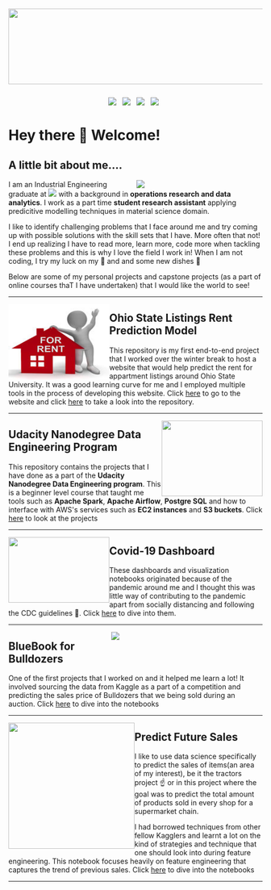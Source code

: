 # <img width="1700" height="150" src= "https://media.giphy.com/media/9B8wYztAoe1zO/source.gif">


<p align='center'>
<a href="mailto:kuriankannathraphy@gmail.com"><img height="50" src="https://github.com/Kuriankkr/Kuriankkr/blob/main/Images/Gmail_logo.png"></a>&nbsp;&nbsp;
<a href="https://www.linkedin.com/in/kuriankannath/"><img height="50" src="https://github.com/Kuriankkr/Kuriankkr/blob/main/Images/Linkedin_logo.png"></a>&nbsp;&nbsp; 
<a href="https://join.skype.com/invite/xjOU9MBygr5d"><img height="50" src="https://github.com/Kuriankkr/Kuriankkr/blob/main/Images/Skype_icon_logo.png"></a>&nbsp;&nbsp;  
<a href="https://wa.me/16142829209"><img height="60" src="https://github.com/Kuriankkr/Kuriankkr/blob/main/Images/whatsapp_logo%20(2).png"></a>&nbsp;&nbsp;
</p>



# Hey there 👋 Welcome!

## A little bit about me....

<p>
  <img width="250" align='right' src="https://github.com/Kuriankkr/Kuriankkr/blob/main/Images/Data_Science.jpg">
</p>


I am an Industrial Engineering graduate at **<img src= "https://github.com/Kuriankkr/Kuriankkr/blob/main/Images/Ohio_st.png" width="20">**  with a background in **operations research and data analytics**. I work as a part time **student research assistant** applying predicitive modelling techniques in material science domain.

I like to identify challenging problems that I face around me and try coming up with possible solutions with the skill sets that I have. More often that not! I end up realizing I have to read more, learn more, code more when tackling these problems and this is why I love the field I work in! When I am not coding, I try my luck on my 🎻 and and some new dishes 🍕 

Below are some of my personal projects and capstone projects (as a part of online courses thaT I have undertaken) that I would like the world to see!


---

<p>
  <img width="200" height = "150" align='left' src="https://github.com/Kuriankkr/Kuriankkr/blob/main/Images/House.jpg">
</p>

## Ohio State Listings Rent Prediction Model
This repository is my first end-to-end project that I worked over the winter break to host a website that would help predict the rent for appartment listings around Ohio State
University. It was a good learning curve for me and I employed multiple tools in the process of developing this website.
Click [here](https://ohio-state-listing-prediction.herokuapp.com/) to go to the website and click [here](https://github.com/Kuriankkr/Ohio-State-Listings-Rent-Prediction-Model) to take a look into the repository. 

---


<p>
  <img width="200" height = "150" align='right' src="https://github.com/Kuriankkr/Kuriankkr/blob/main/Images/udacity.png">
</p>


## Udacity Nanodegree Data Engineering Program
This repository contains the projects that I have done as a part of the **Udacity Nanodegree Data Engineering program**. This is a beginner level course that taught me tools such as **Apache Spark**, **Apache Airflow**, **Postgre SQL** and how to interface with AWS's services such as **EC2 instances** and **S3 buckets**. Click [here](https://github.com/Kuriankkr/Udacity-Nanodegree-Data-Engineering/blob/master/README.md) to look at the projects

---

<p>
  <img width="200" height = "130" align='left' src="https://github.com/Kuriankkr/Kuriankkr/blob/main/Images/Covid.jpg">
</p>
    

## Covid-19 Dashboard
These dashboards and visualization notebooks originated because of the pandemic around me and I thought this was little way of contributing to the pandemic apart from socially distancing and following the CDC guidelines 🙏. Click [here](https://github.com/Kuriankkr/Covid19_Data_Analysis) to dive into them.

---

<p>
  <img width="300" align='right' src="https://github.com/Kuriankkr/Kuriankkr/blob/main/Images/download.png">
</p>

## BlueBook for Bulldozers
One of the first projects that I worked on and it helped me learn a lot! It involved sourcing the data from Kaggle as a part of a competition and predicting the sales price of Bulldozers that we being sold during an auction. Click [here](https://github.com/Kuriankkr/Bluebook-for-Bulldozers) to dive into the notebooks


---

<p>
  <img width="250" height = "250" align='left' src="https://github.com/Kuriankkr/Kuriankkr/blob/main/Images/Supermarket.jpg">
</p>

## Predict Future Sales
I like to use data science specifically to predict the sales of items(an area of my interest), be it the tractors project ☝️ or in this project where the goal was to predict the total amount of products sold in every shop for a supermarket chain. 

I had borrowed techniques from other fellow Kagglers and learnt a lot on the kind of strategies and technique that one should look into during feature engineering. This notebook focuses heavily on feature engineering that captures the trend of previous sales. Click [here](https://github.com/Kuriankkr/Predict-Future-Sales) to dive into the notebooks

---

<!--
**Kuriankkr/Kuriankkr** is a ✨ _special_ ✨ repository because its `README.md` (this file) appears on your GitHub profile.

Here are some ideas to get you started:

- 🔭 I’m currently working on ...
- 🌱 I’m currently learning ...
- 👯 I’m looking to collaborate on ...
- 🤔 I’m looking for help with ...
- 💬 Ask me about ...
- 📫 How to reach me: ...
- 😄 Pronouns: ...
- ⚡ Fun fact: ...
-->

